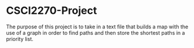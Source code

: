 # CSCI2270-Project
The purpose of this project is to take in a text file that builds a map with the use of a graph in order to find paths and then store the shortest paths in a priority list.
